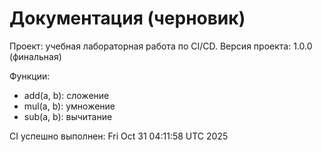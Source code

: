 # Документация (черновик)

Проект: учебная лабораторная работа по CI/CD.
Версия проекта: 1.0.0 (финальная)

Функции: 
- add(a, b): сложение 
- mul(a, b): умножение
- sub(a, b): вычитание

CI успешно выполнен: Fri Oct 31 04:11:58 UTC 2025

